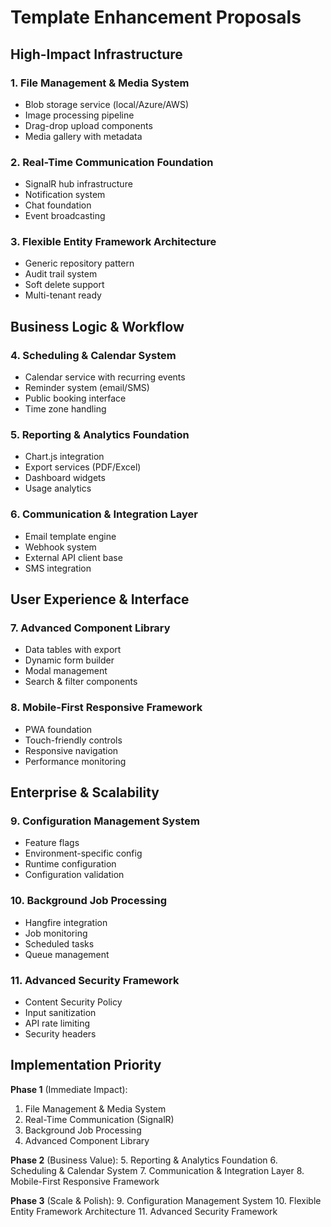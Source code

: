# Template Enhancement Proposals

## High-Impact Infrastructure

### 1. File Management & Media System
- Blob storage service (local/Azure/AWS)
- Image processing pipeline
- Drag-drop upload components
- Media gallery with metadata

### 2. Real-Time Communication Foundation
- SignalR hub infrastructure
- Notification system
- Chat foundation
- Event broadcasting

### 3. Flexible Entity Framework Architecture
- Generic repository pattern
- Audit trail system
- Soft delete support
- Multi-tenant ready

## Business Logic & Workflow

### 4. Scheduling & Calendar System
- Calendar service with recurring events
- Reminder system (email/SMS)
- Public booking interface
- Time zone handling

### 5. Reporting & Analytics Foundation
- Chart.js integration
- Export services (PDF/Excel)
- Dashboard widgets
- Usage analytics

### 6. Communication & Integration Layer
- Email template engine
- Webhook system
- External API client base
- SMS integration

## User Experience & Interface

### 7. Advanced Component Library
- Data tables with export
- Dynamic form builder
- Modal management
- Search & filter components

### 8. Mobile-First Responsive Framework
- PWA foundation
- Touch-friendly controls
- Responsive navigation
- Performance monitoring

## Enterprise & Scalability

### 9. Configuration Management System
- Feature flags
- Environment-specific config
- Runtime configuration
- Configuration validation

### 10. Background Job Processing
- Hangfire integration
- Job monitoring
- Scheduled tasks
- Queue management

### 11. Advanced Security Framework
- Content Security Policy
- Input sanitization
- API rate limiting
- Security headers

## Implementation Priority

**Phase 1** (Immediate Impact):
1. File Management & Media System
2. Real-Time Communication (SignalR)
3. Background Job Processing
4. Advanced Component Library

**Phase 2** (Business Value):
5. Reporting & Analytics Foundation
6. Scheduling & Calendar System
7. Communication & Integration Layer
8. Mobile-First Responsive Framework

**Phase 3** (Scale & Polish):
9. Configuration Management System
10. Flexible Entity Framework Architecture
11. Advanced Security Framework